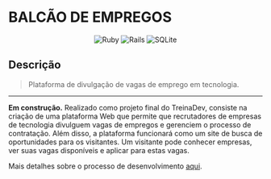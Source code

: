 # BALCÃO DE EMPREGOS
<p align="center">
<img alt="Ruby" src="https://img.shields.io/badge/ruby-%23CC342D.svg?&style=for-the-badge&logo=ruby&logoColor=white"/>
<img alt="Rails" src="https://img.shields.io/badge/rails%20-%23CC0000.svg?&style=for-the-badge&logo=ruby-on-rails&logoColor=white"/>
<img alt="SQLite" src ="https://img.shields.io/badge/sqlite-%2307405e.svg?&style=for-the-badge&logo=sqlite&logoColor=white"/>
</p>

## Descrição

> Plataforma de divulgação de vagas de emprego em tecnologia.  

---

**Em construção.**
Realizado como projeto final do TreinaDev, consiste na criação de uma plataforma Web que permite que recrutadores de empresas de tecnologia divulguem vagas de empregos e gerenciem o processo de contratação. Além disso, a plataforma funcionará como um site de busca de
oportunidades para os visitantes. Um visitante pode conhecer empresas, ver suas vagas
disponíveis e aplicar para estas vagas.

Mais detalhes sobre o processo de desenvolvimento [aqui](https://www.notion.so/Projeto-2-Balc-o-de-Empregos-4dbe791ce3224d80bb1bf56ca07e23a0).




